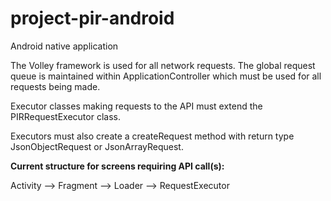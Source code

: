 project-pir-android
===================

Android native application

The Volley framework is used for all network requests. The global request queue is maintained within
ApplicationController which must be used for all requests being made.

Executor classes making requests to the API must extend the PIRRequestExecutor class.

Executors must also create a createRequest method with return type JsonObjectRequest or JsonArrayRequest.

<b>Current structure for screens requiring API call(s):</b>

Activity --> Fragment --> Loader --> RequestExecutor

